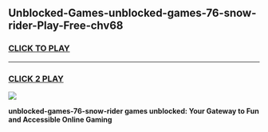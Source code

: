 
## Unblocked-Games-unblocked-games-76-snow-rider-Play-Free-chv68
<h3>
<a href="https://premium76.site?title=unblocked-games-76-snow-rider&ref=23A">CLICK TO PLAY</a></h3>
<hr>

<h3>
<a href="https://premium76.site?title=unblocked-games-76-snow-rider&ref=23A">CLICK 2 PLAY</a>
  
</h3>

<a href="https://premium76.site?title=unblocked-games-76-snow-rider&ref=23A"><img src="https://clearcache.store/games.png"></a>


**unblocked-games-76-snow-rider games unblocked: Your Gateway to Fun and Accessible Online Gaming**
